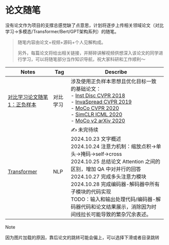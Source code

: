 # 论文随笔

没有论文作为项目的支撑总感觉缺了点意思，计划将逐步上传相关领域论文（对比学习->多模态/Transformer/Bert/GPT架构系列）的随笔。

> 随笔内容由论文+视频+源码+个人见解构成。
>
> 另外，每篇论文将给出相关链接，并掰碎讲解视频供想深入该论文的同学进行学习，可以将随笔部分当作知识导航，祝大家科研和工作顺利～

| Notes                                                        | Tag      | Describe                                                     |
| ------------------------------------------------------------ | -------- | ------------------------------------------------------------ |
| [对比学习论文随笔 1：正负样本](https://github.com/Hoper-J/AI-Guide-and-Demos-zh_CN/blob/master/PaperNotes/对比学习论文随笔%201：正负样本.md) | 对比学习 | 涉及使用正负样本思想且优化目标一致的基础论文：<br />- [Inst Disc CVPR 2018](https://github.com/Hoper-J/AI-Guide-and-Demos-zh_CN/blob/master/PaperNotes/对比学习论文随笔%201：正负样本.md#inst-disc)<br />- [InvaSpread CVPR 2019](https://github.com/Hoper-J/AI-Guide-and-Demos-zh_CN/blob/master/PaperNotes/对比学习论文随笔%201：正负样本.md#invaspread)<br />- [MoCo CVPR 2020](https://github.com/Hoper-J/AI-Guide-and-Demos-zh_CN/blob/master/PaperNotes/对比学习论文随笔%201：正负样本.md#moco)<br />- [SimCLR ICML 2020](https://github.com/Hoper-J/AI-Guide-and-Demos-zh_CN/blob/master/PaperNotes/对比学习论文随笔%201：正负样本.md#simclr)<br />- [MoCo v2 arXiv 2020](https://github.com/Hoper-J/AI-Guide-and-Demos-zh_CN/blob/master/PaperNotes/对比学习论文随笔%201：正负样本.md#moco-v2) |
| [Transformer](https://github.com/Hoper-J/AI-Guide-and-Demos-zh_CN/blob/master/PaperNotes/Transformer.md) | NLP      | ✍️ 未完待续<br />2024.10.23 文字概述<br />2024.10.24 注意力机制：缩放点积->单头->掩码->self->cross<br />2024.10.25 总结论文 Attention 之间的区别，增加 QA 中对并行的回答<br />2024.10.27 完成多头注意力模块<br />2024.10.28 完成编码器-解码器中所有子模块的代码实现<br />TODO：输入和输出处理代码/编码器-解码器代码和论文结果展示，消除因为时间线拉长可能导致的繁杂冗余表述。 |

> [!note]
>
> 因为图片加载的原因，靠后论文的跳转可能会偏上，可以选择下滑或者目录跳转

